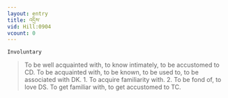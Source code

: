 ```yaml
---
layout: entry
title: འདྲིས་
vid: Hill:0904
vcount: 0
---
```

`Involuntary` 
> To be well acquainted with, to know intimately, to be accustomed to CD\.
 To be acquainted with, to be known, to be used to, to be associated with DK\.
 1\.
 To acquire familiarity with\.
 2\.
 To be fond of, to love DS\.
 To get familiar with, to get accustomed to TC\.

